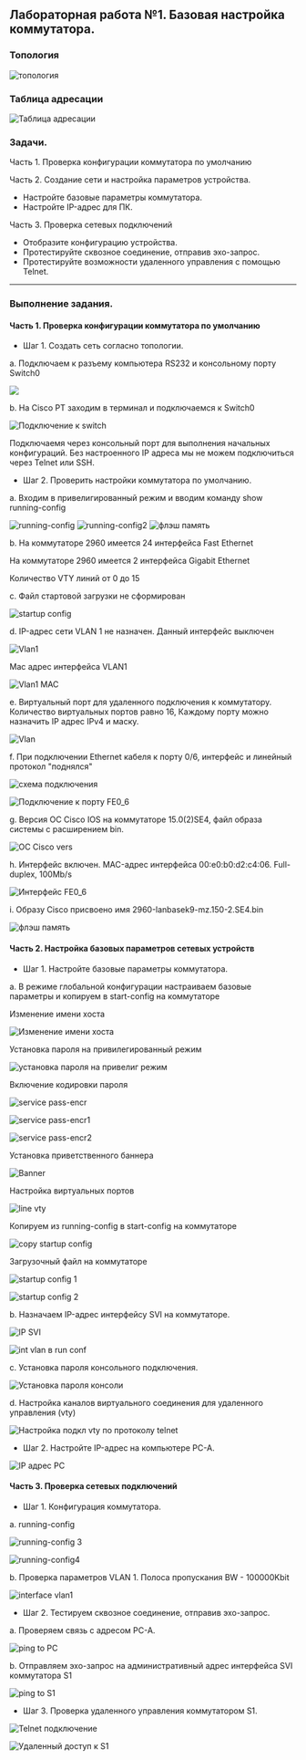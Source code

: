 ## Лабораторная работа №1. Базовая настройка коммутатора.

### Топология

![топология](https://github.com/Shure0407/Network_engineer/assets/162669909/cdca3b13-dd03-4b90-b0f8-ff38f3cdb80d)

### Таблица адресации
![Таблица адресации](https://github.com/Shure0407/Network_engineer/assets/162669909/728b67d7-98c8-4fbd-96fd-825ba88d5c18)

### Задачи.
Часть 1. Проверка конфигурации коммутатора по умолчанию

Часть 2. Создание сети и настройка параметров устройства.
- Настройте базовые параметры коммутатора.
- Настройте IP-адрес для ПК.

Часть 3. Проверка сетевых подключений
- Отобразите конфигурацию устройства.
- Протестируйте сквозное соединение, отправив эхо-запрос.
- Протестируйте возможности удаленного управления с помощью Telnet.
__________________________________________________________________________________________________________________

### Выполнение задания.
#### Часть 1. Проверка конфигурации коммутатора по умолчанию
- Шаг 1. Создать сеть согласно топологии.

a. Подключаем к разъему компьютера RS232 и консольному порту Switch0

![](https://github.com/Shure0407/Network_engineer/assets/162669909/ba87b916-0db5-4fe2-b67b-df4e4b38b2d1)

b. На Cisco PT заходим в терминал и подключаемся к Switch0

![Подключение к switch](https://github.com/Shure0407/Network_engineer/assets/162669909/f8c82a5a-9d50-4605-a42b-452d34bb84ca)

Подключаемя через консольный порт для выполнения начальных конфигураций. Без настроенного IP адреса мы не можем подключиться через Telnet или SSH.

- Шаг 2. Проверить настройки коммутатора по умолчанию.

a. Входим в привелигированный режим и вводим команду show running-config

![running-config](https://github.com/Shure0407/Network_engineer/assets/162669909/8860a44f-7368-4cf7-adf4-e18a0c8fd5d1)
![running-config2](https://github.com/Shure0407/Network_engineer/assets/162669909/6f5f6fd6-9308-4f46-8400-e7c44b328dd4)
![флэш память](https://github.com/Shure0407/Network_engineer/assets/162669909/0409d3ef-743c-4231-b0f9-1e89c38952b3)

b. На коммутаторе 2960 имеется 24 интерфейса Fast Ethernet

   На коммутаторе 2960 имеется 2 интерфейса Gigabit Ethernet

   Количество VTY линий от 0 до 15

c. Файл стартовой загрузки не сформирован   

![startup config](https://github.com/Shure0407/Network_engineer/assets/162669909/ac31d4c4-a479-4f29-aaec-bf0f723fe497)

d. IP-адрес сети VLAN 1 не назначен. Данный интерфейс выключен

![Vlan1](https://github.com/Shure0407/Network_engineer/assets/162669909/75a95993-b155-4734-ac88-5e607da5966d)

   Мас адрес интерфейса VLAN1

![Vlan1 MAC](https://github.com/Shure0407/Network_engineer/assets/162669909/67d09cb5-da92-49e3-9864-d202728dd102)

e. Виртуальный порт для удаленного подключения к коммутатору. Количество виртуальных портов равно 16, Каждому порту можно назначить IP адрес IPv4 и маску. 

![Vlan](https://github.com/Shure0407/Network_engineer/assets/162669909/dd528f8b-1681-475c-b4e1-ecd947058d09)

f. При подключении Ethernet кабеля к порту 0/6, интерфейс и линейный протокол "поднялся"

![схема подключения](https://github.com/Shure0407/Network_engineer/assets/162669909/5d116db1-f547-4d46-b247-03597c48cf43)

![Подключение к порту FE0_6](https://github.com/Shure0407/Network_engineer/assets/162669909/5b423f14-dd46-4aa3-8788-85cec6a20489)

g. Версия ОС Cisco IOS на коммутаторе 15.0(2)SE4, файл образа системы с расширением bin.

![OC Cisco vers](https://github.com/Shure0407/Network_engineer/assets/162669909/144ef130-3d36-4e16-80c3-7fd578657b8b)

h. Интерфейс включен. MAC-адрес интерфейса 00:e0:b0:d2:c4:06. Full-duplex, 100Mb/s

![Интерфейс FE0_6](https://github.com/Shure0407/Network_engineer/assets/162669909/f317995a-ae62-4709-87d6-9ff2f4ff4107)

i. Образу Cisco присвоено имя 2960-lanbasek9-mz.150-2.SE4.bin

![флэш память](https://github.com/Shure0407/Network_engineer/assets/162669909/7d8e5789-3668-46a3-8d03-db9c5233946e)

#### Часть 2. Настройка базовых параметров сетевых устройств

- Шаг 1. Настройте базовые параметры коммутатора.

a. В режиме глобальной конфигурации настраиваем базовые параметры и копируем в start-config на коммутаторе

Изменение имени хоста

![Изменение имени хоста](https://github.com/Shure0407/Network_engineer/assets/162669909/48ef2c43-128c-4be0-8ee2-b1e1ac91c11b)

Установка пароля на привилегированный режим

![установка пароля на привелиг режим](https://github.com/Shure0407/Network_engineer/assets/162669909/a07ad063-3022-4cc8-b260-5a08d0f92822)


Включение кодировки пароля

![service pass-encr](https://github.com/Shure0407/Network_engineer/assets/162669909/2c58a02c-970c-4629-9d4c-6c352b39a4d5)

![service pass-encr1](https://github.com/Shure0407/Network_engineer/assets/162669909/841b3142-4fd5-4e5d-a246-b1dec13b345c)

![service pass-encr2](https://github.com/Shure0407/Network_engineer/assets/162669909/72eed2f3-d90c-4163-8a4d-3948f3d6fd24)

Установка приветственного баннера

![Banner](https://github.com/Shure0407/Network_engineer/assets/162669909/b61dcbd3-f129-41b9-9289-c0cd46462c2c)

Настройка виртуальных портов

![line vty](https://github.com/Shure0407/Network_engineer/assets/162669909/4f52dda3-94d7-479a-afc6-4f3a7c3116b9)

Копируем из running-config в start-config на коммутаторе

![copy startup config ](https://github.com/Shure0407/Network_engineer/assets/162669909/5efccba2-27dc-4db7-afbc-9b69a0d1a920)

Загрузочный файл на коммутаторе

![startup config 1](https://github.com/Shure0407/Network_engineer/assets/162669909/a6f963c6-46d2-430c-a20d-2ffa4b6b07a5)

![startup config 2](https://github.com/Shure0407/Network_engineer/assets/162669909/66068f79-8958-4809-acbf-90b2b6e5325a)

b. Назначаем IP-адрес интерфейсу SVI на коммутаторе.

![IP SVI](https://github.com/Shure0407/Network_engineer/assets/162669909/c039c64c-058f-4036-bf5a-09eafb7b7041)

![int vlan в run conf](https://github.com/Shure0407/Network_engineer/assets/162669909/75f20c0b-a607-4356-b192-fd23063ee65d)

c. Установка пароля консольного подключения.

![Установка пароля консоли](https://github.com/Shure0407/Network_engineer/assets/162669909/10929267-0dc2-4391-8afe-4c32936e2510)

d. Настройка каналов виртуального соединения для удаленного управления (vty)

![Настройка подкл vty по протоколу telnet](https://github.com/Shure0407/Network_engineer/assets/162669909/44e8fcb4-0e95-45dd-9a09-b2b7de94cbfd)

- Шаг 2. Настройте IP-адрес на компьютере PC-A.

![IP адрес РС](https://github.com/Shure0407/Network_engineer/assets/162669909/a99baaed-859a-4490-bb22-8d422270e487)

#### Часть 3. Проверка сетевых подключений

- Шаг 1. Конфигурация коммутатора.

a. running-config

![running-config 3](https://github.com/Shure0407/Network_engineer/assets/162669909/2b2400f1-676c-4705-b283-f57ea1affcb6)

![running-config4](https://github.com/Shure0407/Network_engineer/assets/162669909/9ae9d7b8-1903-46ef-b692-e3a52e83a09b)

b. Проверка параметров VLAN 1.
Полоса  пропускания BW - 100000Kbit

![interface vlan1](https://github.com/Shure0407/Network_engineer/assets/162669909/0a63a1a8-342f-4132-ade8-6ff949bb236a)

- Шаг 2. Тестируем сквозное соединение, отправив эхо-запрос.

a. Проверяем связь с адресом PC-A.

![ping to PC](https://github.com/Shure0407/Network_engineer/assets/162669909/04f95dd0-ff07-4ad9-bf6b-3099dc68acc4)

b. Отправляем эхо-запрос на административный адрес интерфейса SVI коммутатора S1

![ping to S1](https://github.com/Shure0407/Network_engineer/assets/162669909/fe261808-246e-4ae0-9d12-495271c50076)

- Шаг 3. Проверка удаленного управления коммутатором S1.

![Telnet подключение](https://github.com/Shure0407/Network_engineer/assets/162669909/a463c0bb-673a-4604-b120-a93a4bc7bc8c)

![Удаленный доступ к S1](https://github.com/Shure0407/Network_engineer/assets/162669909/a5e1815e-fa82-4dfa-982f-70a1c5145ea6)
